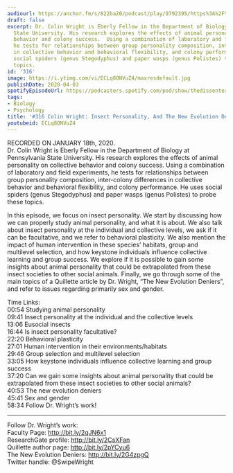 ```yaml
---
audiourl: https://anchor.fm/s/822ba20/podcast/play/9792395/https%3A%2F%2Fd3ctxlq1ktw2nl.cloudfront.net%2Fproduction%2F2020-0-19%2F44128406-44100-2-62288ad632faa.m4a
draft: false
excerpt: Dr. Colin Wright is Eberly Fellow in the Department of Biology at Pennsylvania
  State University. His research explores the effects of animal personality on collective
  behavior and colony success.  Using a combination of laboratory and field experiments,
  he tests for relationships between group personality composition, inter-colony differences
  in collective behavior and behavioral flexibility, and colony performance. He uses
  social spiders (genus Stegodyphus) and paper wasps (genus Polistes) to probe these
  topics.
id: '316'
image: https://i.ytimg.com/vi/ECLq8ONVuZ4/maxresdefault.jpg
publishDate: 2020-04-03
spotifyEpisodeUrl: https://podcasters.spotify.com/pod/show/thedissenter/episodes/316-Colin-Wright-Insect-Personality--And-The-New-Evolution-Deniers-ea9beb
tags:
- Biology
- Psychology
title: '#316 Colin Wright: Insect Personality, And The New Evolution Deniers'
youtubeid: ECLq8ONVuZ4
---
```

<div class="timelinks">

RECORDED ON JANUARY 18th, 2020.  
Dr. Colin Wright is Eberly Fellow in the Department of Biology at Pennsylvania State University. His research explores the effects of animal personality on collective behavior and colony success.  Using a combination of laboratory and field experiments, he tests for relationships between group personality composition, inter-colony differences in collective behavior and behavioral flexibility, and colony performance. He uses social spiders (genus Stegodyphus) and paper wasps (genus Polistes) to probe these topics.

In this episode, we focus on insect personality. We start by discussing how we can properly study animal personality, and what it is about. We also talk about insect personality at the individual and collective levels, we ask if it can be facultative, and we refer to behavioral plasticity. We also mention the impact of human intervention in these species’ habitats, group and multilevel selection, and how keystone individuals influence collective learning and group success. We explore if it is possible to gain some insights about animal personality that could be extrapolated from these insect societies to other social animals. Finally, we go through some of the main topics of a Quillette article by Dr. Wright, “The New Evolution Deniers”, and refer to issues regarding primarily sex and gender.

Time Links:  
<time>00:54</time> Studying animal personality  
<time>09:41</time> Insect personality at the individual and the collective levels  
<time>13:06</time> Eusocial insects  
<time>16:44</time> Is insect personality facultative?  
<time>22:20</time> Behavioral plasticity  
<time>27:01</time> Human intervention in their environments/habitats  
<time>29:46</time> Group selection and multilevel selection  
<time>33:05</time> How keystone individuals influence collective learning and group success  
<time>37:20</time> Can we gain some insights about animal personality that could be extrapolated from these insect societies to other social animals?  
<time>40:53</time> The new evolution deniers  
<time>45:41</time> Sex and gender  
<time>58:34</time> Follow Dr. Wright’s work!

---

Follow Dr. Wright’s work:  
Faculty Page: http://bit.ly/2qJN6x1  
ResearchGate profile: http://bit.ly/2CsXFan  
Quillette author page: http://bit.ly/2pYCyu6  
The New Evolution Deniers: http://bit.ly/2G4zpgQ  
Twitter handle: @SwipeWright
</div>

